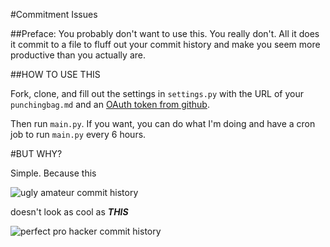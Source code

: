 #Commitment Issues

##Preface: You probably don't want to use this.
You really don't. All it does it commit to a file to fluff out your commit history and make you seem more productive than you actually are.

##HOW TO USE THIS

Fork, clone, and fill out the settings in `settings.py` with the URL of your `punchingbag.md` and an [OAuth token from github](https://github.com/settings/tokens). 

Then run `main.py`. If you want, you can do what I'm doing and have a cron job to run `main.py` every 6 hours.

#BUT WHY?

Simple. Because this

![ugly amateur commit history](http://i.imgur.com/ZRZSZM5.png) 

doesn't look as cool as ***THIS***

![perfect pro hacker commit history](http://i.imgur.com/xJRp70t.png)
